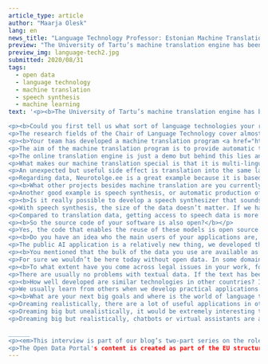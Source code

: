 ```yaml
---
article_type: article
author: "Maarja Olesk"
lang: en
news_title: "Language Technology Professor: Estonian Machine Translation Would Be Impossible Without Open Data"
preview: "The University of Tartu’s machine translation engine has been trained entirely on open data because no organization alone could collect millions of translation samples from all over the world, head of the university’s Chair for Natural Language Processing Mark Fishel stresses in his interview to the Estonian open data portal. Read on to learn what the university’s machine translation engine and speech synthesizer are capable of thanks to data and discover what language technologies have in store for our future."
preview_img: language-tech2.jpg
submitted: 2020/08/31
tags:
  - open data
  - language technology
  - machine translation
  - speech synthesis
  - machine learning
text: '<p><b>The University of Tartu’s machine translation engine has been trained entirely on open data because no organization alone could collect millions of translation samples from all over the world, head of the university’s Chair for Natural Language Processing Mark Fishel stresses in his interview to the Estonian open data portal. Read on to learn what the university’s machine translation engine and speech synthesizer are capable of thanks to data and discover what language technologies have in store for our future.</b></p>

<p><b>Could you first tell us what sort of language technologies your research team at the University of Tartu is working on?</b></p> 
<p>The research fields of the Chair of Language Technology cover almost everything that has to do with the processing of written text and language analysis. This includes machine translation, speech synthesis, also analysis of Estonian words and phrases and many other topics.</p>
<p><b>Your team has developed a machine translation program <a href="https://neurotolge.ee/">neurotõlge.ee</a>, which is free for anyone to use. What can the program do? What data and technologies have been used to build it?</b></p>
<p>The aim of the machine translation program is to provide automatic translation between different languages: input in one language and output in another. But it’s more complicated than this. For example, translation depends on the domain. Colloquial spoken language is translated in one way and official speeches or technical manuals in another. Some words can have several meanings, for example <i>driver</i> in English can be a computer driver or a car driver. In the case of Neurotolge.ee we have tried to take this domain-specific context into account. The user can choose whether they want a text to be translated into formal or more colloquial language.</p> 
<p>The online translation engine is just a demo but behind this lies an application programming interface that professional translators can integrate with their translation tools. This allows documents to be translated automatically and then reviewed by a human translator. We also develop domain-specific translation modules for translation agencies.</p>
<p>What makes our machine translation special is that it is multi-lingual and can translate between seven languages: Estonian, Latvian, Lithuanian, Russian, English, German and Finnish. We use the same trained model in all directions. This enables the user to mix different languages in the same text – for example Estonian, German and English – and translate this all into Latvian. The engine can cope with it. We don’t specify the input language, only the output – the user only selects what language they want to translate into.</p>
<p>An unexpected but useful side effect is translation into the same language, for example translation from Estonian with grammar mistakes to correct Estonian. We haven’t taught the model to do this, it is a longer story why it works like this – but it works.</p>
<p>Regarding data, Neurotolge.ee is a great example because it is based on machine translation. As developers, we don’t speak Finnish or Lithuanian ourselves, we just need data for training the model. Absolutely all data that we have used for training the program are open data that have been collected by research teams from all over the world and made accessible to everyone. These include transcripts of European Parliament speeches, European Union legislation, or the website OpenSubtitles where people can share subtitles. Based on this, a huge parallel corpus has been created with over 15 million translation segments between Estonian and English alone. It would be impossible for any single organization to independently collect the volume of data required for training machine translation systems. Without open data this would be just impossible. For speech synthesis we have collected some data on our own but for developing translation technologies the usability of the existing open data has been very good.</p>
<p><b>What other projects besides machine translation are you currently working on?</b></p>
<p>Another good example is speech synthesis, or automatic production of speech from written text, of which we have a public demo on the website <a href="https://neurokone.ee/">neurokone.ee</a>. This is a pure data science project where we collected data, found the necessary Estonian language texts and people to read these texts out aloud. Based on that we created a dataset with 66 hours of oral speech. We also cooperate with the Institute of the Estonian Language, who has also collected such data – together we have 6 speakers and more than 100 hours of speech. The machine learns to imitate human speech as we feed him both the text and how it should be pronounced. The public demo is not yet perfect, but it already sounds quite natural and performs well.</p>
<p><b>Is it really possible to develop a speech synthesizer that sounds almost natural based only on 100 hours of human speech?</b></p>
<p>With speech synthesis, the size of the data doesn’t matter. If we have one speaker, even just 20 hours of material will already make the synthesizer sound close to natural. However, it might struggle with rare words or word combinations if it hasn’t seen them before. In that sense more data can certainly help.</p>
<p>Compared to translation data, getting access to speech data is more complicated. Some data exists in the Estonian Language Resource Center’s repositories but as soon as our collaboration with the Institute of the Estonian Language ends, we will also publish our datasets in the center’s repository. It should definitely also be linked to the Estonian national open data portal. We also recently published the base components of our machine translation program in the Estonian public AI source code repository and will do the same with the speech synthesis model, so that anyone could reuse them for free.</p>
<p><b>So the source code of your software is also open?</b></p>
<p>Yes, the code that enables the reuse of these models is open source. We will also try to share the code that we use for training similar models and preparing the data, but our first priority is to share the code that allows them to be reused. Without this the trained model is of no use.</p>
<p><b>Do you have an idea who the main users of your applications are, and how many they are?</b></p>
<p>The public AI application is a relatively new thing, we developed this only in spring. It has attracted a lot of interest but has no definite users yet. But the main users of our machine translation system are translation agencies. There is also a certain amount of people who use the translation application online – maybe they find it useful that our online demo enables comparing our translations with the machine translation of Google and the Tilde translation agency. This helps us compare the quality of translations to see where we – or they – may have problems. At the same time, being able to compare three alternative translations of the same text is very useful for people who don’t speak the language well or don’t trust the output.</p>
<p><b>You mentioned that the bulk of the data you use are available as open data. Would your work be possible at all if access to the data was restricted somehow or behind a paywall?</b></p>
<p>For sure we wouldn’t be here today without open data. In some domains such as speech synthesis, it is possible for a research group to compile 100 hours of data on their own. But in the case of translation data you need millions and tens of millions of translation examples that no Estonian or international company could collect alone. So, for us as well as others, open access to data has been vital.</p>
<p><b>To what extent have you come across legal issues in your work, for example regarding conditions for reusing or redistributing the data that you use?</b></p>
<p>There are usually no problems with textual data. If the text has been published online, its usage is normally not restricted. If we talk about books or copyrighted material it gets more complicated. Still, for large datasets, researchers are usually able to find sources where there are no issues, or they agree on the conditions for reuse with the owner. Problems emerge with speech data because someone’s voice is part of their personal data and under GDPR (<i>General Data Protection Regulation</i>), a person has the right to say that they no longer agree to their personal data being reused. But even in this case problems would mainly arise if we wanted to share the data or create new datasets based on the data – in this case you must be sure you’re allowed to do this. If we only use the data to develop our models, we are not sharing the data as such.</p>
<p><b>How well developed are similar technologies in other countries? Is Estonia a leader here or do we have role models that we learn from?</b></p>
<p>We usually learn from others when we develop practical applications. Of course every research group has their own original ideas and inventions, but in speech synthesis, machine translation or text analysis I’m afraid we cannot claim to be ahead of others. Regarding machine translation we’re involved in a European project with Mozilla and European universities to develop a translation plugin for their web browser. We have also helped organize an international machine translation conference, so we’re also working towards taking a bit of a leading role in the field.</p>
<p><b>What are your next big goals and where is the world of language technology moving altogether? Dreaming big, what do you think could be possible in 5 or 10 years thanks to the work that you do today?</b></p>
<p>Dreaming realistically, there are a lot of useful applications in other languages that are absent in Estonian or do not work as well, for example grammar correction. In five or ten years these applications could also become available in Estonian.</p>
<p>Dreaming big but unealistically, it would be extremely interesting to research what it really means that a person speaks or understands a language, and then apply this understanding to computers so that computers could learn more efficiently. No human being is exposed to such volumes of textual, language or speech data in their lives that are needed for training a computer program – as a learning machine, a human being is so much more efficient! This knowledge could help us take a step towards Artificial General Intelligence.</p>
<p>Dreaming big but realistically, chatbots or virtual assistants are an interesting field. Very few of them have been developed for the Estonian language so far. Even English-language assistants such as Siri have a very limited understanding. These could be made much more flexible. I don’t believe they will ever completely replace a mouse or a keyboard, but for someone driving or using their phone, it would be much more convenient if they didn’t have to use a specific syntax to communicate with such applications. These technologies could be developed further overall but in particular for the Estonian language. We should be able to communicate with our smart devices in our natural language.</p>

______
<p><em>This interview is part of our blog’s two-part series on the role of data in language technology.</p>
<p>The Open Data Portal's content is created as part of the EU structural funds' programme 'Raising Public Awareness about the Information Society' financed through the EU Regional Development Fund. The project is implemented by Open Knowledge Estonia.</em></p>'
---
```


